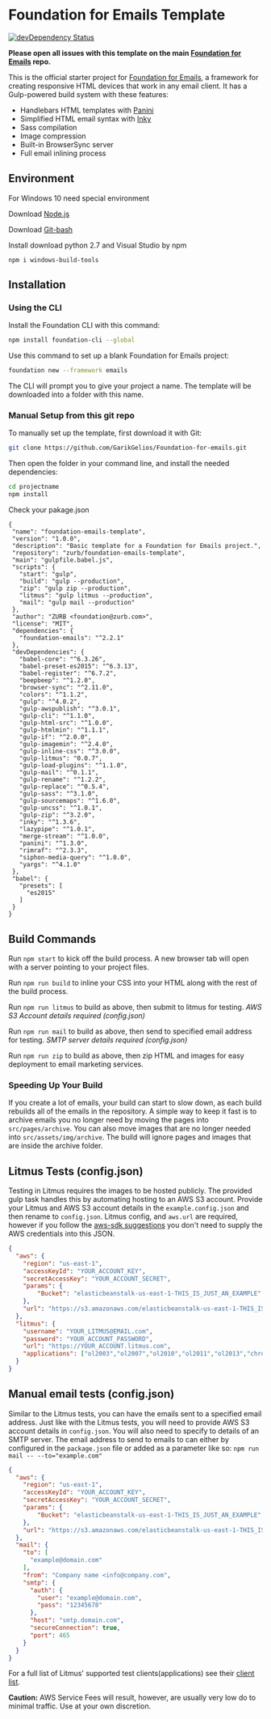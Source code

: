 # Foundation for Emails Template

[![devDependency Status](https://david-dm.org/zurb/foundation-emails-template/dev-status.svg)](https://david-dm.org/zurb/foundation-emails-template#info=devDependencies)

**Please open all issues with this template on the main [Foundation for Emails](http://github.com/zurb/foundation-emails/issues) repo.**

This is the official starter project for [Foundation for Emails](http://foundation.zurb.com/emails), a framework for creating responsive HTML devices that work in any email client. It has a Gulp-powered build system with these features:

- Handlebars HTML templates with [Panini](http://github.com/zurb/panini)
- Simplified HTML email syntax with [Inky](http://github.com/zurb/inky)
- Sass compilation
- Image compression
- Built-in BrowserSync server
- Full email inlining process

## Environment

For Windows 10 need special environment

Download [Node.js](https://nodejs.org/en/) 

Download [Git-bash](https://git-scm.com/download/win) 

Install download python 2.7 and Visual Studio by npm

```
npm i windows-build-tools
```

## Installation

### Using the CLI

Install the Foundation CLI with this command:

```bash
npm install foundation-cli --global
```

Use this command to set up a blank Foundation for Emails project:

```bash
foundation new --framework emails
```

The CLI will prompt you to give your project a name. The template will be downloaded into a folder with this name.

### Manual Setup from this git repo

To manually set up the template, first download it with Git:

```bash
git clone https://github.com/GarikGelios/Foundation-for-emails.git
```

Then open the folder in your command line, and install the needed dependencies:

```bash
cd projectname
npm install
```

Check your pakage.json

 ```
 {
  "name": "foundation-emails-template",
  "version": "1.0.0",
  "description": "Basic template for a Foundation for Emails project.",
  "repository": "zurb/foundation-emails-template",
  "main": "gulpfile.babel.js",
  "scripts": {
    "start": "gulp",
    "build": "gulp --production",
    "zip": "gulp zip --production",
    "litmus": "gulp litmus --production",
    "mail": "gulp mail --production"
  },
  "author": "ZURB <foundation@zurb.com>",
  "license": "MIT",
  "dependencies": {
    "foundation-emails": "^2.2.1"
  },
  "devDependencies": {
    "babel-core": "^6.3.26",
    "babel-preset-es2015": "^6.3.13",
    "babel-register": "^6.7.2",
    "beepbeep": "^1.2.0",
    "browser-sync": "^2.11.0",
    "colors": "^1.1.2",
    "gulp": "^4.0.2",
    "gulp-awspublish": "^3.0.1",
    "gulp-cli": "^1.1.0",
    "gulp-html-src": "^1.0.0",
    "gulp-htmlmin": "^1.1.1",
    "gulp-if": "^2.0.0",
    "gulp-imagemin": "^2.4.0",
    "gulp-inline-css": "^3.0.0",
    "gulp-litmus": "0.0.7",
    "gulp-load-plugins": "^1.1.0",
    "gulp-mail": "^0.1.1",
    "gulp-rename": "^1.2.2",
    "gulp-replace": "^0.5.4",
    "gulp-sass": "^3.1.0",
    "gulp-sourcemaps": "^1.6.0",
    "gulp-uncss": "^1.0.1",
    "gulp-zip": "^3.2.0",
    "inky": "^1.3.6",
    "lazypipe": "^1.0.1",
    "merge-stream": "^1.0.0",
    "panini": "^1.3.0",
    "rimraf": "^2.3.3",
    "siphon-media-query": "^1.0.0",
    "yargs": "^4.1.0"
  },
  "babel": {
    "presets": [
      "es2015"
    ]
  }
}
 ```

## Build Commands

Run `npm start` to kick off the build process. A new browser tab will open with a server pointing to your project files.

Run `npm run build` to inline your CSS into your HTML along with the rest of the build process.

Run `npm run litmus` to build as above, then submit to litmus for testing. *AWS S3 Account details required (config.json)*

Run `npm run mail` to build as above, then send to specified email address for testing. *SMTP server details required (config.json)*

Run `npm run zip` to build as above, then zip HTML and images for easy deployment to email marketing services. 

### Speeding Up Your Build

If you create a lot of emails, your build can start to slow down, as each build rebuilds all of the emails in the
repository. A simple way to keep it fast is to archive emails you no longer need by moving the pages into `src/pages/archive`.
You can also move images that are no longer needed into `src/assets/img/archive`. The build will ignore pages and images that
are inside the archive folder.

## Litmus Tests (config.json)

Testing in Litmus requires the images to be hosted publicly. The provided gulp task handles this by automating hosting to an AWS S3 account. Provide your Litmus and AWS S3 account details in the `example.config.json` and then rename to `config.json`. Litmus config, and `aws.url` are required, however if you follow the [aws-sdk suggestions](http://docs.aws.amazon.com/AWSJavaScriptSDK/guide/node-configuring.html) you don't need to supply the AWS credentials into this JSON.

```json
{
  "aws": {
    "region": "us-east-1",
    "accessKeyId": "YOUR_ACCOUNT_KEY",
    "secretAccessKey": "YOUR_ACCOUNT_SECRET",
    "params": {
        "Bucket": "elasticbeanstalk-us-east-1-THIS_IS_JUST_AN_EXAMPLE"
    },
    "url": "https://s3.amazonaws.com/elasticbeanstalk-us-east-1-THIS_IS_JUST_AN_EXAMPLE"
  },
  "litmus": {
    "username": "YOUR_LITMUS@EMAIL.com",
    "password": "YOUR_ACCOUNT_PASSWORD",
    "url": "https://YOUR_ACCOUNT.litmus.com",
    "applications": ["ol2003","ol2007","ol2010","ol2011","ol2013","chromegmailnew","chromeyahoo","appmail9","iphone5s","ipad","android4","androidgmailapp"]
  }
}
```

## Manual email tests (config.json)

Similar to the Litmus tests, you can have the emails sent to a specified email address. Just like with the Litmus tests, you will need to provide AWS S3 account details in `config.json`. You will also need to specify to details of an SMTP server. The email address to send to emails to can either by configured in the `package.json` file or added as a parameter like so: `npm run mail -- --to="example.com"`

```json
{
  "aws": {
    "region": "us-east-1",
    "accessKeyId": "YOUR_ACCOUNT_KEY",
    "secretAccessKey": "YOUR_ACCOUNT_SECRET",
    "params": {
        "Bucket": "elasticbeanstalk-us-east-1-THIS_IS_JUST_AN_EXAMPLE"
    },
    "url": "https://s3.amazonaws.com/elasticbeanstalk-us-east-1-THIS_IS_JUST_AN_EXAMPLE"
  },
  "mail": {
    "to": [
      "example@domain.com"
    ],
    "from": "Company name <info@company.com",
    "smtp": {
      "auth": {
        "user": "example@domain.com",
        "pass": "12345678"
      },
      "host": "smtp.domain.com",
      "secureConnection": true,
      "port": 465
    }
  }
}
```

For a full list of Litmus' supported test clients(applications) see their [client list](https://litmus.com/emails/clients.xml).

**Caution:** AWS Service Fees will result, however, are usually very low do to minimal traffic. Use at your own discretion.

